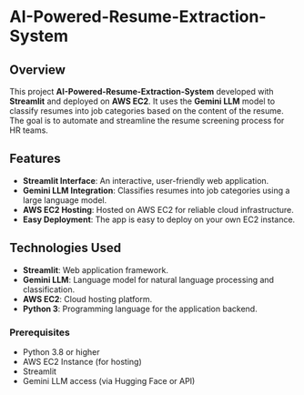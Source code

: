 # AI-Powered-Resume-Extraction-System


## Overview
This project **AI-Powered-Resume-Extraction-System** developed with **Streamlit** and deployed on **AWS EC2**. It uses the **Gemini LLM** model to classify resumes into job categories based on the content of the resume. The goal is to automate and streamline the resume screening process for HR teams.

## Features
- **Streamlit Interface**: An interactive, user-friendly web application.
- **Gemini LLM Integration**: Classifies resumes into job categories using a large language model.
- **AWS EC2 Hosting**: Hosted on AWS EC2 for reliable cloud infrastructure.
- **Easy Deployment**: The app is easy to deploy on your own EC2 instance.

## Technologies Used
- **Streamlit**: Web application framework.
- **Gemini LLM**: Language model for natural language processing and classification.
- **AWS EC2**: Cloud hosting platform.
- **Python 3**: Programming language for the application backend.

### Prerequisites
- Python 3.8 or higher
- AWS EC2 Instance (for hosting)
- Streamlit
- Gemini LLM access (via Hugging Face or API)


